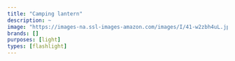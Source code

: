 ```yaml
---
title: "Camping lantern"
description: ~
image: "https://images-na.ssl-images-amazon.com/images/I/41-w2zbh4uL.jpg"
brands: []
purposes: [light]
types: [flashlight]
---
```

